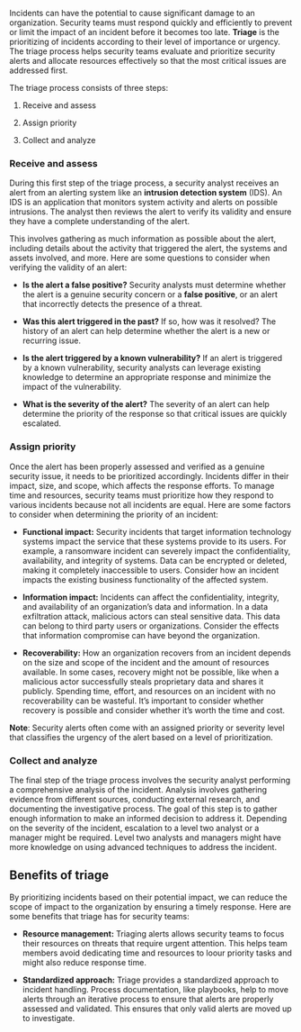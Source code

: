Incidents can have the potential to cause significant damage to an organization. Security teams must respond quickly and efficiently to prevent or limit the impact of an incident before it becomes too late. **Triage** is the prioritizing of incidents according to their level of importance or urgency. The triage process helps security teams evaluate and prioritize security alerts and allocate resources effectively so that the most critical issues are addressed first.

The triage process consists of three steps:

1. Receive and assess 
    
2. Assign priority 
    
3. Collect and analyze
    

### **Receive and assess**

During this first step of the triage process, a security analyst receives an alert from an alerting system like an **intrusion detection system** (IDS). An IDS is an application that monitors system activity and alerts on possible intrusions. The analyst then reviews the alert to verify its validity and ensure they have a complete understanding of the alert. 

This involves gathering as much information as possible about the alert, including details about the activity that triggered the alert, the systems and assets involved, and more. Here are some questions to consider when verifying the validity of an alert: 

- **Is the alert a false positive?** Security analysts must determine whether the alert is a genuine security concern or a **false positive**, or an alert that incorrectly detects the presence of a threat.
    
- **Was this alert triggered in the past?** If so, how was it resolved? The history of an alert can help determine whether the alert is a new or recurring issue. 
    
- **Is the alert triggered by a known vulnerability?** If an alert is triggered by a known vulnerability, security analysts can leverage existing knowledge to determine an appropriate response and minimize the impact of the vulnerability. 
    
- **What is the severity of the alert?** The severity of an alert can help determine the priority of the response so that critical issues are quickly escalated.
    

### **Assign priority** 

Once the alert has been properly assessed and verified as a genuine security issue, it needs to be prioritized accordingly. Incidents differ in their impact, size, and scope, which affects the response efforts. To manage time and resources, security teams must prioritize how they respond to various incidents because not all incidents are equal. Here are some factors to consider when determining the priority of an incident:

- **Functional impact:** Security incidents that target information technology systems impact the service that these systems provide to its users. For example, a ransomware incident can severely impact the confidentiality, availability, and integrity of systems. Data can be encrypted or deleted, making it completely inaccessible to users. Consider how an incident impacts the existing business functionality of the affected system.
    
- **Information impact:** Incidents can affect the confidentiality, integrity, and availability of an organization’s data and information. In a data exfiltration attack, malicious actors can steal sensitive data. This data can belong to third party users or organizations. Consider the effects that information compromise can have beyond the organization. 
    
- **Recoverability:** How an organization recovers from an incident depends on the size and scope of the incident and the amount of resources available. In some cases, recovery might not be possible, like when a malicious actor successfully steals proprietary data and shares it publicly. Spending time, effort, and resources on an incident with no recoverability can be wasteful. It’s important to consider whether recovery is possible and consider whether it’s worth the time and cost.
    

**Note**: Security alerts often come with an assigned priority or severity level that classifies the urgency of the alert based on a level of prioritization. 

### **Collect and analyze**

The final step of the triage process involves the security analyst performing a comprehensive analysis of the incident. Analysis involves gathering evidence from different sources, conducting external research, and documenting the investigative process. The goal of this step is to gather enough information to make an informed decision to address it. Depending on the severity of the incident, escalation to a level two analyst or a manager might be required. Level two analysts and managers might have more knowledge on using advanced techniques to address the incident. 

## Benefits of triage

By prioritizing incidents based on their potential impact, we can reduce the scope of impact to the organization by ensuring a timely response. Here are some benefits that triage has for security teams: 

- **Resource management:** Triaging alerts allows security teams to focus their resources on threats that require urgent attention. This helps team members avoid dedicating time and resources to loour priority tasks and might also reduce response time.
    
- **Standardized approach:** Triage provides a standardized approach to incident handling. Process documentation, like playbooks, help to move alerts through an iterative process to ensure that alerts are properly assessed and validated. This ensures that only valid alerts are moved up to investigate.